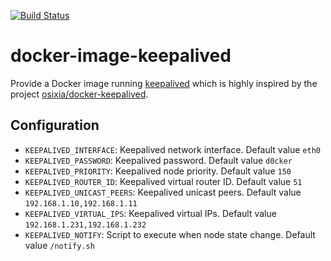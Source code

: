 [![Build Status](https://travis-ci.org/tmorin/docker-image-keepalived.svg)](https://travis-ci.org/tmorin/docker-image-keepalived)

# docker-image-keepalived

Provide a Docker image running [keepalived](https://keepalived.org/) which is highly inspired by the project [osixia/docker-keepalived](https://github.com/osixia/docker-keepalived).

## Configuration

- `KEEPALIVED_INTERFACE`: Keepalived network interface. Default value `eth0`
- `KEEPALIVED_PASSWORD`:  Keepalived password. Default value `d0cker`
- `KEEPALIVED_PRIORITY`:  Keepalived node priority. Default value `150`
- `KEEPALIVED_ROUTER_ID`:  Keepalived virtual router ID. Default value `51`
- `KEEPALIVED_UNICAST_PEERS`:  Keepalived unicast peers. Default value `192.168.1.10,192.168.1.11`
- `KEEPALIVED_VIRTUAL_IPS`:  Keepalived virtual IPs. Default value `192.168.1.231,192.168.1.232`
- `KEEPALIVED_NOTIFY`:  Script to execute when node state change. Default value `/notify.sh`
